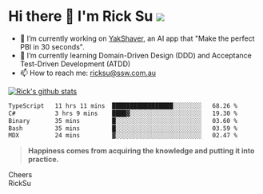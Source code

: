 # Hi there 👋 I'm Rick Su ![](https://komarev.com/ghpvc/?username=ricksu978)
<!--
**ricksu978/ricksu978** is a ✨ _special_ ✨ repository because its `README.md` (this file) appears on your GitHub profile.

Here are some ideas to get you started:
-->
- 🔭 I’m currently working on [YakShaver](https://yakshaver.ai/), an AI app that "Make the perfect PBI in 30 seconds".
- 🌱 I’m currently learning Domain-Driven Design (DDD) and Acceptance Test-Driven Development (ATDD)
- 📫 How to reach me: ricksu@ssw.com.au
<!--
- 👯 I’m looking to collaborate on ...
- 🤔 I’m looking for help with ...
- 💬 Ask me about ...
-->
<!--
- 😄 Pronouns: ...
- ⚡ Fun fact: ...
-->
[![Rick's github stats](https://github-readme-stats.vercel.app/api?username=ricksu978&theme=dark)](https://github.com/ricksu978/ricksu978)

<!--START_SECTION:waka-->

```txt
TypeScript   11 hrs 11 mins  █████████████████░░░░░░░░   68.26 %
C#           3 hrs 9 mins    ████▓░░░░░░░░░░░░░░░░░░░░   19.30 %
Binary       35 mins         █░░░░░░░░░░░░░░░░░░░░░░░░   03.60 %
Bash         35 mins         █░░░░░░░░░░░░░░░░░░░░░░░░   03.59 %
MDX          24 mins         ▓░░░░░░░░░░░░░░░░░░░░░░░░   02.47 %
```

<!--END_SECTION:waka-->

> **Happiness comes from acquiring the knowledge and putting it into practice.**

Cheers  
RickSu 
